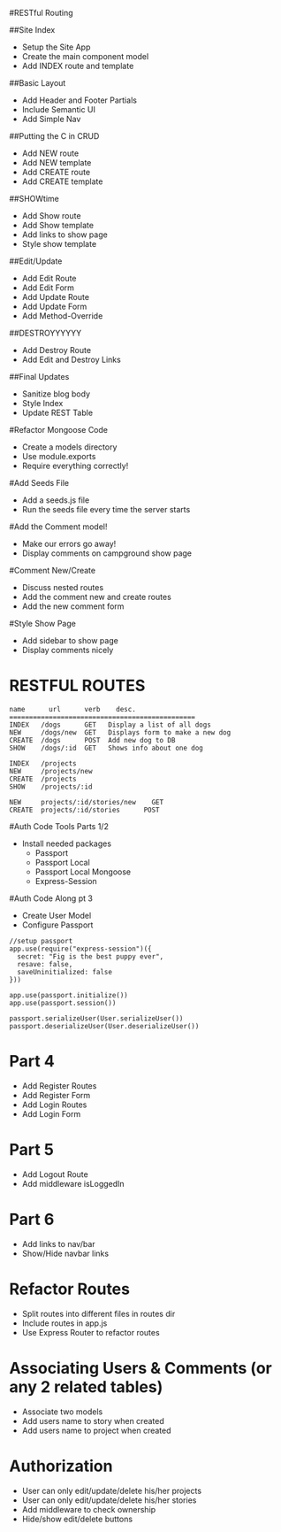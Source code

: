 #RESTful Routing

##Site Index
* Setup the Site App
* Create the main component model
* Add INDEX route and template

##Basic Layout
* Add Header and Footer Partials
* Include Semantic UI
* Add Simple Nav

##Putting the C in CRUD
* Add NEW route
* Add NEW template
* Add CREATE route
* Add CREATE template

##SHOWtime
* Add Show route
* Add Show template
* Add links to show page
* Style show template

##Edit/Update
* Add Edit Route
* Add Edit Form
* Add Update Route
* Add Update Form
* Add Method-Override

##DESTROYYYYYY
* Add Destroy Route
* Add Edit and Destroy Links

##Final Updates
* Sanitize blog body
* Style Index
* Update REST Table


#Refactor Mongoose Code
* Create a models directory
* Use module.exports
* Require everything correctly!

#Add Seeds File
* Add a seeds.js file
* Run the seeds file every time the server starts

#Add the Comment model!
* Make our errors go away!
* Display comments on campground show page

#Comment New/Create
* Discuss nested routes
* Add the comment new and create routes
* Add the new comment form

#Style Show Page
* Add sidebar to show page
* Display comments nicely


# RESTFUL ROUTES
```
name      url      verb    desc.
===============================================
INDEX   /dogs      GET   Display a list of all dogs
NEW     /dogs/new  GET   Displays form to make a new dog
CREATE  /dogs      POST  Add new dog to DB
SHOW    /dogs/:id  GET   Shows info about one dog

INDEX   /projects
NEW     /projects/new
CREATE  /projects
SHOW    /projects/:id

NEW     projects/:id/stories/new    GET
CREATE  projects/:id/stories      POST
```

#Auth Code Tools Parts 1/2
* Install needed packages
  * Passport
  * Passport Local 
  * Passport Local Mongoose
  * Express-Session

#Auth Code Along pt 3
* Create User Model
* Configure Passport
```$xslt
//setup passport
app.use(require("express-session")({
  secret: "Fig is the best puppy ever",
  resave: false,
  saveUninitialized: false
}))

app.use(passport.initialize())
app.use(passport.session())

passport.serializeUser(User.serializeUser())
passport.deserializeUser(User.deserializeUser())
```

# Part 4
* Add Register Routes
* Add Register Form
* Add Login Routes
* Add Login Form

# Part 5
* Add Logout Route
* Add middleware isLoggedIn

# Part 6
* Add links to nav/bar
* Show/Hide navbar links

# Refactor Routes
* Split routes into different files in routes dir
* Include routes in app.js
* Use Express Router to refactor routes

# Associating Users & Comments (or any 2 related tables)
* Associate two models
* Add users name to story when created
* Add users name to project when created

# Authorization
* User can only edit/update/delete his/her projects
* User can only edit/update/delete his/her stories
* Add middleware to check ownership
* Hide/show edit/delete buttons
